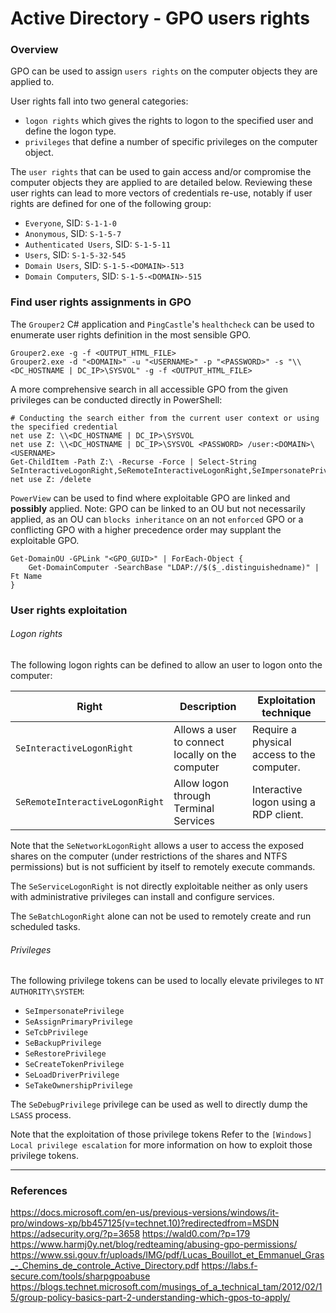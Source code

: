 # Active Directory - GPO users rights

### Overview

GPO can be used to assign `users rights` on the computer objects they are
applied to.

User rights fall into two general categories:
  - `logon rights` which gives the rights to logon to the specified user and
  define the logon type.
  - `privileges` that define a number of specific privileges on the computer
  object.

The `user rights` that can be used to gain access and/or compromise the
computer objects they are applied to are detailed below. Reviewing these user
rights can lead to more vectors of credentials re-use, notably if user rights
are defined for one of the following group:
  - `Everyone`, SID: `S-1-1-0`
  - `Anonymous`, SID: `S-1-5-7`
  - `Authenticated Users`, SID: `S-1-5-11`
  - `Users`, SID: `S-1-5-32-545`
  - `Domain Users`, SID: `S-1-5-<DOMAIN>-513`
  - `Domain Computers`, SID: `S-1-5-<DOMAIN>-515`

### Find user rights assignments in GPO

The `Grouper2` C# application and `PingCastle`'s `healthcheck` can be used to
enumerate user rights definition in the most sensible GPO.

```
Grouper2.exe -g -f <OUTPUT_HTML_FILE>
Grouper2.exe -d "<DOMAIN>" -u "<USERNAME>" -p "<PASSWORD>" -s "\\<DC_HOSTNAME | DC_IP>\SYSVOL" -g -f <OUTPUT_HTML_FILE>
```

A more comprehensive search in all accessible GPO from the given privileges can
be conducted directly in PowerShell:

```
# Conducting the search either from the current user context or using the specified credential
net use Z: \\<DC_HOSTNAME | DC_IP>\SYSVOL
net use Z: \\<DC_HOSTNAME | DC_IP>\SYSVOL <PASSWORD> /user:<DOMAIN>\<USERNAME>
Get-ChildItem -Path Z:\ -Recurse -Force | Select-String SeInteractiveLogonRight,SeRemoteInteractiveLogonRight,SeImpersonatePrivilege,SeAssignPrimaryPrivilege,SeTcbPrivilege,SeBackupPrivilege,SeRestorePrivilege,SeCreateTokenPrivilege,SeLoadDriverPrivilege,SeTakeOwnershipPrivilege,SeDebugPrivilege
net use Z: /delete
```

`PowerView` can be used to find where exploitable GPO are linked and
**possibly** applied. Note: GPO can be linked to an OU but not necessarily
applied, as an OU can `blocks inheritance` on an not `enforced` GPO or a
conflicting GPO with a higher precedence order may supplant the exploitable
GPO.  

```
Get-DomainOU -GPLink "<GPO_GUID>" | ForEach-Object {
    Get-DomainComputer -SearchBase "LDAP://$($_.distinguishedname)" | Ft Name
}
```

### User rights exploitation

###### Logon rights

The following logon rights can be defined to allow an user to logon onto the
computer:

| Right | Description | Exploitation technique |
|-------|-------------|------------------------|
| `SeInteractiveLogonRight` | Allows a user to connect locally on the computer | Require a physical access to the computer. |
|  `SeRemoteInteractiveLogonRight` | Allow logon through Terminal Services | Interactive logon using a RDP client. |

Note that the `SeNetworkLogonRight` allows a user to access the exposed shares
on the computer (under restrictions of the shares and NTFS permissions) but is
not sufficient by itself to remotely execute commands.

The `SeServiceLogonRight` is not directly exploitable neither as only users
with administrative privileges can install and configure services.

The `SeBatchLogonRight` alone can not be used to remotely create and run
scheduled tasks.

###### Privileges

The following privilege tokens can be used to locally elevate privileges to
`NT AUTHORITY\SYSTEM`:
- `SeImpersonatePrivilege`
- `SeAssignPrimaryPrivilege`
- `SeTcbPrivilege`
- `SeBackupPrivilege`
- `SeRestorePrivilege`
- `SeCreateTokenPrivilege`
- `SeLoadDriverPrivilege`
- `SeTakeOwnershipPrivilege`

The `SeDebugPrivilege` privilege can be used as well to directly dump the
`LSASS` process.

Note that the exploitation of those privilege tokens
Refer to the `[Windows] Local privilege escalation` for more information on
how to exploit those privilege tokens.

--------------------------------------------------------------------------------

### References

https://docs.microsoft.com/en-us/previous-versions/windows/it-pro/windows-xp/bb457125(v=technet.10)?redirectedfrom=MSDN
https://adsecurity.org/?p=3658
https://wald0.com/?p=179
https://www.harmj0y.net/blog/redteaming/abusing-gpo-permissions/
https://www.ssi.gouv.fr/uploads/IMG/pdf/Lucas_Bouillot_et_Emmanuel_Gras_-_Chemins_de_controle_Active_Directory.pdf
https://labs.f-secure.com/tools/sharpgpoabuse
https://blogs.technet.microsoft.com/musings_of_a_technical_tam/2012/02/15/group-policy-basics-part-2-understanding-which-gpos-to-apply/

